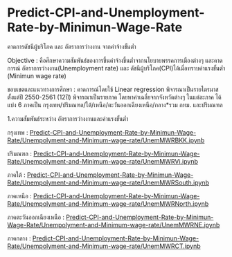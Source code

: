 # Predict-CPI-and-Unemployment-Rate-by-Minimun-Wage-Rate
คาดการดัชนีผู้บริโภค และ อัตราการว่างงาน จากค่าจ้างขั้นต่ำ

Objective : คือศึกษาความสัมพันธ์ของการขึ้นค่าจ้างขึ้นต่ำจากนโยบายพรรคการเมืองต่างๆ
          และคาดการณ์ อัตราการว่างงาน(Unemployment rate) และ ดัชนีผู้บริโภค(CPI)ได้เมื่อทราบค่าแรงขั้นต่ำ (Minimun wage rate)

ขอบเขตและแนวทางการศึกษา : คาดการณ์โดยใช้ Linear regression
                         พิจารณาเป็นรายไตรมาสตั้งแต่ปี 2550-2561 (12ปี)
                         พิจารณาเป็นรายภาค โดยหาค่าเฉลี่ยจากจังหวัดต่างๆ ในแต่ละภาค ได้แบ่ง 6 ภาคเป็น กรุงเทพ/ปริมณฑล/ใต้/เหนือ/ตะวันออกเฉียงเหนือ/กลาง*รวม                          กทม. และปริมณฑล
                         
1.ความสัมพันธ์ระหว่าง อัตราการว่างงานและค่าแรงขั้นต่ำ

กรุงเทพ :
[Predict-CPI-and-Unemployment-Rate-by-Minimun-Wage-Rate/Unempolyment-and-Minimum-wage-rate/UnemMWRBKK.ipynb](https://github.com/Apinya-ja-ha/Predict-CPI-and-Unemployment-Rate-by-Minimun-Wage-Rate/blob/master/Unempolyment-and-Minimum-wage-rate/UnemMWRBKK.ipynb)
      
ปริมณฑล :
[Predict-CPI-and-Unemployment-Rate-by-Minimun-Wage-Rate/Unempolyment-and-Minimum-wage-rate/UnemMWRVi.ipynb](https://github.com/Apinya-ja-ha/Predict-CPI-and-Unemployment-Rate-by-Minimun-Wage-Rate/blob/master/Unempolyment-and-Minimum-wage-rate/UnemMWRVi.ipynb)

ภาคใต้ :
[Predict-CPI-and-Unemployment-Rate-by-Minimun-Wage-Rate/Unempolyment-and-Minimum-wage-rate/UnemMWRSouth.ipynb](https://github.com/Apinya-ja-ha/Predict-CPI-and-Unemployment-Rate-by-Minimun-Wage-Rate/blob/master/Unempolyment-and-Minimum-wage-rate/UnemMWRSouth.ipynb)

ภาคเหนือ :
[Predict-CPI-and-Unemployment-Rate-by-Minimun-Wage-Rate/Unempolyment-and-Minimum-wage-rate/UnemMWRNorth.ipynb](https://github.com/Apinya-ja-ha/Predict-CPI-and-Unemployment-Rate-by-Minimun-Wage-Rate/blob/master/Unempolyment-and-Minimum-wage-rate/UnemMWRNorth.ipynb)

ภาคตะวันออกเฉียงเหนือ :
[Predict-CPI-and-Unemployment-Rate-by-Minimun-Wage-Rate/Unempolyment-and-Minimum-wage-rate/UnemMWRNE.ipynb](https://github.com/Apinya-ja-ha/Predict-CPI-and-Unemployment-Rate-by-Minimun-Wage-Rate/blob/master/Unempolyment-and-Minimum-wage-rate/UnemMWRNE.ipynb)

ภาคกลาง : 
        [Predict-CPI-and-Unemployment-Rate-by-Minimun-Wage-Rate/Unempolyment-and-Minimum-wage-rate/UnemMWRCT.ipynb](https://github.com/Apinya-ja-ha/Predict-CPI-and-Unemployment-Rate-by-Minimun-Wage-Rate/blob/master/Unempolyment-and-Minimum-wage-rate/UnemMWRCT.ipynb)

 
